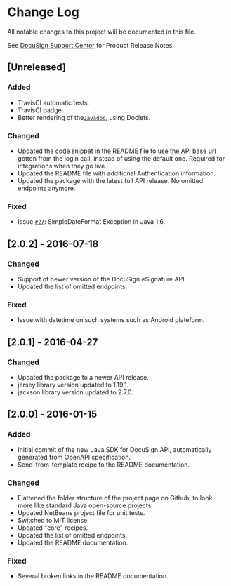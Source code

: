 # Change Log
All notable changes to this project will be documented in this file.

See [DocuSign Support Center](https://support.docusign.com/en/releasenotes/) for Product Release Notes.

## [Unreleased]
### Added
- TravisCI automatic tests.
- TravisCI badge.
- Better rendering of the[`Javadoc`](http://docusign.github.io/docusign-java-client/target/apidocs/), using Doclets.

### Changed
- Updated the code snippet in the README file to use the API base url gotten from the login call, instead of using the default one. Required for integrations when they go live.
- Updated the README file with additional Authentication information.
- Updated the package with the latest full API release. No omitted endpoints anymore.

### Fixed
- Issue [`#27`](https://github.com/docusign/docusign-java-client/issues/27): SimpleDateFormat Exception in Java 1.6.

## [2.0.2] - 2016-07-18
### Changed
- Support of newer version of the DocuSign eSignature API.
- Updated the list of omitted endpoints.

### Fixed
- Issue with datetime on such systems such as Android plateform.

## [2.0.1] - 2016-04-27
### Changed
- Updated the package to a newer API release.
- jersey library version updated to 1.19.1.
- jackson library version updated to 2.7.0.

## [2.0.0] - 2016-01-15
### Added
- Initial commit of the new Java SDK for DocuSign API, automatically generated from OpenAPI specification.
- Send-from-template recipe to the README documentation.

### Changed
- Flattened the folder structure of the project page on Github, to look more like standard Java open-source projects.
- Updated NetBeans project file for unit tests.
- Switched to MIT license.
- Updated "core" recipes.
- Updated the list of omitted endpoints.
- Updated the README documentation.

### Fixed
- Several broken links in the README documentation.

